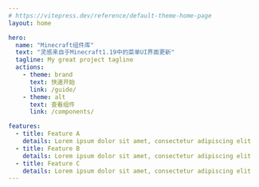 ```yaml
---
# https://vitepress.dev/reference/default-theme-home-page
layout: home

hero:
  name: "Minecraft组件库"
  text: "灵感来自于Minecraft1.19中的菜单UI界面更新"
  tagline: My great project tagline
  actions:
    - theme: brand
      text: 快速开始
      link: /guide/
    - theme: alt
      text: 查看组件
      link: /components/

features:
  - title: Feature A
    details: Lorem ipsum dolor sit amet, consectetur adipiscing elit
  - title: Feature B
    details: Lorem ipsum dolor sit amet, consectetur adipiscing elit
  - title: Feature C
    details: Lorem ipsum dolor sit amet, consectetur adipiscing elit
---
```


